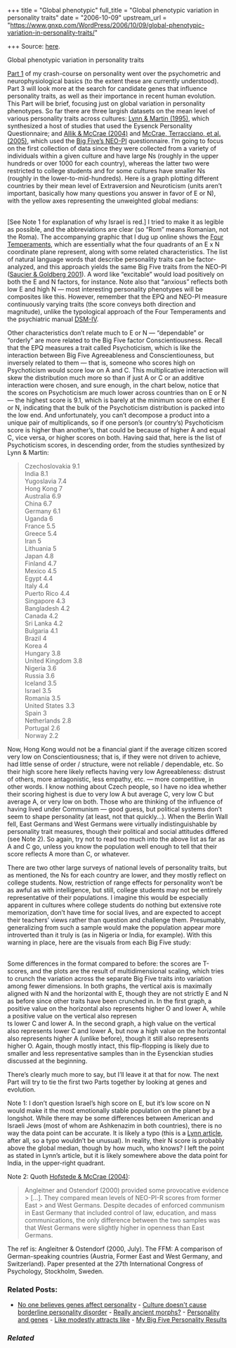 +++
title = "Global phenotypic"
full_title = "Global phenotypic variation in personality traits"
date = "2006-10-09"
upstream_url = "https://www.gnxp.com/WordPress/2006/10/09/global-phenotypic-variation-in-personality-traits/"

+++
Source: [here](https://www.gnxp.com/WordPress/2006/10/09/global-phenotypic-variation-in-personality-traits/).

Global phenotypic variation in personality traits

[Part 1](https://www.gnxp.com/blog/2006/09/how-other-half-of-differential.php) of my crash-course on personality went over the psychometric and neurophysiological basics (to the extent these are currently understood). Part 3 will look more at the search for candidate genes that influence personality traits, as well as their importance in recent human evolution. This Part will be brief, focusing just on global variation in personality phenotypes. So far there are three largish datasets on the mean level of various personality traits across cultures: [Lynn & Martin (1995)](http://www.ingentaconnect.com/content/els/01918869/1995/00000019/00000003/art00054), which synthesized a host of studies that used the Eysenck Personality Questionnaire; and [Allik & McCrae (2004)](http://jcc.sagepub.com/cgi/content/abstract/35/1/13) and [McCrae, Terracciano, et al. (2005)](http://www.ncbi.nlm.nih.gov/entrez/query.fcgi?db=pubmed&cmd=Retrieve&dopt=AbstractPlus&list_uids=16248722&query_hl=17&itool=pubmed_docsum), which used the [Big Five’s NEO-PI](http://www.unifr.ch/ztd/HTS/inftest/catalogs4/EN/4EN001/Web/d590668ef5a34f17908121d3edf2d1dc/hb.htm) questionnaire. I’m going to focus on the first collection of data since they were collected from a variety of individuals within a given culture and have large Ns (roughly in the upper hundreds or over 1000 for each country), whereas the latter two were restricted to college students and for some cultures have smaller Ns (roughly in the lower-to-mid-hundreds). Here is a graph plotting different countries by their mean level of Extraversion and Neuroticism (units aren’t important, basically how many questions you answer in favor of E or N), with the yellow axes representing the unweighted global medians:

[](https://www.gnxp.com/blog/uploaded_images/worldpers1-725321.jpg)

[](https://www.gnxp.com/blog/uploaded_images/humor-700869.png)  
\[See Note 1 for explanation of why Israel is red.\] I tried to make it as legible as possible, and the abbreviations are clear (so “Rom” means Romanian, not the Roma). The accompanying graphic that I dug up online shows the [Four Temperaments](https://en.wikipedia.org/wiki/Four_temperaments), which are essentially what the four quadrants of an E x N coordinate plane represent, along with some related characteristics. The list of natural language words that describe personality traits can be factor-analyzed, and this approach yields the same Big Five traits from the NEO-PI ([Saucier & Goldberg 2001](http://www.blackwell-synergy.com/links/doi/10.1111/1467-6494.696167/abs/)). A word like “excitable” would load positively on both the E and N factors, for instance. Note also that “anxious” reflects both low E and high N — most interesting personality phenotypes will be composites like this. However, remember that the EPQ and NEO-PI measure continuously varying traits (the score conveys both direction and magnitude), unlike the typological approach of the Four Temperaments and the psychiatric manual [DSM-IV](https://en.wikipedia.org/wiki/DSM-IV).

Other characteristics don’t relate much to E or N — “dependable” or “orderly” are more related to the Big Five factor Conscientiousness. Recall that the EPQ measures a trait called Psychoticism, which is like the interaction between Big Five Agreeableness and Conscientiouness, but inversely related to them — that is, someone who scores high on Psychoticism would score low on A and C. This multiplicative interaction will skew the distribution much more so than if just A or C or an additive interaction were chosen, and sure enough, in the chart below, notice that the scores on Psychoticism are much lower across countries than on E or N — the highest score is 9.1, which is barely at the minimum score on either E or N, indicating that the bulk of the Psychoticism distribution is packed into the low end. And unfortunately, you can’t decompose a product into a unique pair of multiplicands, so if one person’s (or country’s) Psychoticism score is higher than another’s, that could be because of higher A and equal C, vice versa, or higher scores on both. Having said that, here is the list of Psychoticism scores, in descending order, from the studies synthesized by Lynn & Martin:

> Czechoslovakia 9.1  
> India 8.1  
> Yugoslavia 7.4  
> Hong Kong 7  
> Australia 6.9  
> China 6.7  
> Germany 6.1  
> Uganda 6  
> France 5.5  
> Greece 5.4  
> Iran 5  
> Lithuania 5  
> Japan 4.8  
> Finland 4.7  
> Mexico 4.5  
> Egypt 4.4  
> Italy 4.4  
> Puerto Rico 4.4  
> Singapore 4.3  
> Bangladesh 4.2  
> Canada 4.2  
> Sri Lanka 4.2  
> Bulgaria 4.1  
> Brazil 4  
> Korea 4  
> Hungary 3.8  
> United Kingdom 3.8  
> Nigeria 3.6  
> Russia 3.6  
> Iceland 3.5  
> Israel 3.5  
> Romania 3.5  
> United States 3.3  
> Spain 3  
> Netherlands 2.8  
> Portugal 2.6  
> Norway 2.2

Now, Hong Kong would not be a financial giant if the average citizen scored very low on Conscientiousness; that is, if they were not driven to achieve, had little sense of order / structure, were not reliable / dependable, etc. So their high score here likely reflects having very low Agreeableness: distrust of others, more antagonistic, less empathy, etc. — more competitive, in other words. I know nothing about Czech people, so I have no idea whether their scoring highest is due to very low A but average C, very low C but average A, or very low on both. Those who are thinking of the influence of having lived under Communism — good guess, but political systems don’t seem to shape personality (at least, not that quickly…). When the Berlin Wall fell, East Germans and West Germans were virtually indistinguishable by personality trait measures, though their political and social attitudes differed (see Note 2). So again, try not to read too much into the above list as far as A and C go, unless you know the population well enough to tell that their score reflects A more than C, or whatever.

There are two other large surveys of national levels of personality traits, but as mentioned, the Ns for each country are lower, and they mostly reflect on college students. Now, restriction of range effects for personality won’t be as awful as with intelligence, but still, college students may not be entirely representative of their populations. I imagine this would be especially apparent in cultures where college students do nothing but extensive rote memorization, don’t have time for social lives, and are expected to accept their teachers’ views rather than question and challenge them. Presumably, generalizing from such a sample would make the population appear more introverted than it truly is (as in Nigeria or India, for example). With this warning in place, here are the visuals from each Big Five study:

[](https://www.gnxp.com/blog/uploaded_images/Allik-734556.JPG)

[](https://www.gnxp.com/blog/uploaded_images/mccrae-700736.JPG)  
Some differences in the format compared to before: the scores are T-scores, and the plots are the result of multidimensional scaling, which tries to crunch the variation across the separate Big Five traits into variation among fewer dimensions. In both graphs, the vertical axis is maximally aligned with N and the horizontal with E, though they are not strictly E and N as before since other traits have been crunched in. In the first graph, a positive value on the horizontal also represents higher O and lower A, while a positive value on the vertical also represen  
ts lower C and lower A. In the second graph, a high value on the vertical also represents lower C and lower A, but now a high value on the horizontal also represents higher A (unlike before), though it still also represents higher O. Again, though mostly intact, this flip-flopping is likely due to smaller and less representative samples than in the Eysenckian studies discussed at the beginning.

There’s clearly much more to say, but I’ll leave it at that for now. The next Part will try to tie the first two Parts together by looking at genes and evolution.

Note 1: I don’t question Israel’s high score on E, but it’s low score on N would make it the most emotionally stable population on the planet by a longshot. While there may be some differences between American and Israeli Jews (most of whom are Ashkenazim in both countries), there is no way the data point can be accurate. It is likely a typo (this is a [Lynn article](https://dienekes.blogspot.com/2004/08/richard-lynns-massaged-iq-data.html), after all, so a typo wouldn’t be unusual). In reality, their N score is probably above the global median, though by how much, who knows? I left the point as stated in Lynn’s article, but it is likely somewhere above the data point for India, in the upper-right quadrant.

Note 2: Quoth [Hofstede & McCrae (2004)](http://ccr.sagepub.com/cgi/content/abstract/38/1/52):

> Angleitner and Ostendorf (2000) provided some provocative evidence > \[…\]. They compared mean levels of NEO-PI-R scores from former East > and West Germans. Despite decades of enforced communism in East Germany that included control of law, education, and mass communications, the only difference between the two samples was that West Germans were slightly higher in openness than East Germans.

The ref is: Angleitner & Ostendorf (2000, July). The FFM: A comparison of German-speaking countries (Austria, Former East and West Germany, and Switzerland). Paper presented at the 27th International Congress of Psychology, Stockholm, Sweden.

### Related Posts:

- [No one believes genes affect
  personality](https://www.gnxp.com/WordPress/2009/09/01/no-one-believes-genes-affect-personality/) - [Culture doesn't cause borderline personality
  disorder](https://www.gnxp.com/WordPress/2009/04/26/culture-doesnt-cause-borderline-personality-disorder/) - [Really ancient
  morphs?](https://www.gnxp.com/WordPress/2007/05/08/really-ancient-morphs/) - [Personality and
  genes](https://www.gnxp.com/WordPress/2011/11/11/personality-and-genes/) - [Like modestly attracts
  like](https://www.gnxp.com/WordPress/2011/09/26/like-modestly-attracts-like/) - [My Big Five Personality
  Results](https://www.gnxp.com/WordPress/2018/01/03/my-big-five-personality-results/)

### *Related*

[](https://www.addtoany.com/add_to/facebook?linkurl=https%3A%2F%2Fwww.gnxp.com%2FWordPress%2F2006%2F10%2F09%2Fglobal-phenotypic-variation-in-personality-traits%2F&linkname=Global%20phenotypic%20variation%20in%20personality%20traits "Facebook")[](https://www.addtoany.com/add_to/twitter?linkurl=https%3A%2F%2Fwww.gnxp.com%2FWordPress%2F2006%2F10%2F09%2Fglobal-phenotypic-variation-in-personality-traits%2F&linkname=Global%20phenotypic%20variation%20in%20personality%20traits "Twitter")[](https://www.addtoany.com/add_to/email?linkurl=https%3A%2F%2Fwww.gnxp.com%2FWordPress%2F2006%2F10%2F09%2Fglobal-phenotypic-variation-in-personality-traits%2F&linkname=Global%20phenotypic%20variation%20in%20personality%20traits "Email")[](https://www.addtoany.com/share)
